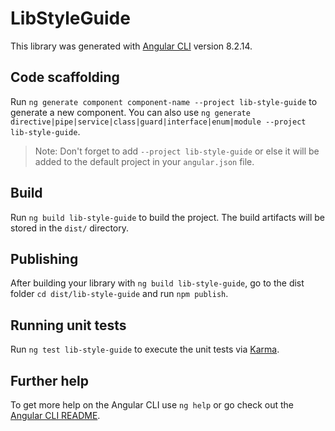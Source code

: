 # LibStyleGuide

This library was generated with [Angular CLI](https://github.com/angular/angular-cli) version 8.2.14.

## Code scaffolding

Run `ng generate component component-name --project lib-style-guide` to generate a new component. You can also use `ng generate directive|pipe|service|class|guard|interface|enum|module --project lib-style-guide`.
> Note: Don't forget to add `--project lib-style-guide` or else it will be added to the default project in your `angular.json` file. 

## Build

Run `ng build lib-style-guide` to build the project. The build artifacts will be stored in the `dist/` directory.

## Publishing

After building your library with `ng build lib-style-guide`, go to the dist folder `cd dist/lib-style-guide` and run `npm publish`.

## Running unit tests

Run `ng test lib-style-guide` to execute the unit tests via [Karma](https://karma-runner.github.io).

## Further help

To get more help on the Angular CLI use `ng help` or go check out the [Angular CLI README](https://github.com/angular/angular-cli/blob/master/README.md).
